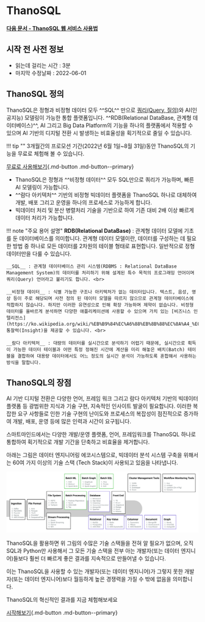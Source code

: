 # __ThanoSQL__

**[다음 문서 - ThanoSQL 웹 서비스 사용법](/quick_start/how_to_use_ThanoSQL/)**

## 시작 전 사전 정보

- 읽는데 걸리는 시간 : 3분
- 마지막 수정날짜 : 2022-06-01

## __ThanoSQL 정의__

ThanoSQL은 정형과 비정형 데이터 모두 ^^SQL^^ 만으로 [쿼리(Query, 질의)](https://ko.wikipedia.org/wiki/%EC%BF%BC%EB%A6%AC)와 AI(인공지능) 모델링이 가능한 통합 플랫폼입니다. ^^RDB(Relational DataBase, 관계형 데이터베이스)^^, AI 그리고 Big Data Platform의 기능을 하나의 플랫폼에서 적용할 수 있으며 AI 기반의 디지털 전환 시 발생하는 비효율성을 획기적으로 줄일 수 있습니다. 

!!! tip ""
    3개월간의 프로모션 기간(2022년 6월 1일~8월 31일)동안 ThanoSQL의 기능을 무료로 체험해 볼 수 있습니다. 
   
[무료로 사용해보기](https://www.thanosql.ai){.md-button .md-button--primary}

- ThanoSQL은 정형과 ^^비정형 데이터^^ 모두 SQL만으로 쿼리가 가능하며, 빠른 AI 모델링이 가능합니다.   
- ^^람다 아키텍처^^ 기반의 비정형 빅데이터 플랫폼을 ThanoSQL 하나로 대체하여 개발, 배포 그리고 운영을 하나의 프로세스로 가능하게 합니다.  
- 빅데이터 처리 및 분산 병렬처리 기술을 기반으로 하여 기존 대비 2배 이상 빠르게 데이터 처리가 가능합니다.

!!! note "주요 용어 설명" 
    __RDB(Relational DataBase)__ :  관계형 데이터 모델에 기초를 둔 데이터베이스를 의미합니다. 관계형 데이터 모델이란, 데이터를 구성하는 데 필요한 방법 중 하나로 모든 데이터를 2차원의 테이블 형태로 표현합니다. 일반적으로 정형데이터만을 다룰 수 있습니다. <br>

    __SQL__ : 관계형 데이터베이스 관리 시스템(RDBMS : Relational DataBase Management System)의 데이터를 처리하기 위해 설계된 특수 목적의 프로그래밍 언어이며 쿼리(Query) 언어라고 불리기도 합니다. <br>
    
    __비정형 데이터__ : 식별 가능한 구조나 아키텍처가 없는 데이터입니다. 텍스트, 음성, 영상 등이 주로 해당되며 사전 정의 된 데이터 모델을 따르지 않으므로 관계형 데이터베이스에 적합하지 않습니다. 하지만 이러한 유연성으로 인해 확장 가능하며 제약이 없습니다. 비정형 데이터를 올바르게 분석하면 다양한 애플리케이션에 사용할 수 있으며 가치 있는 [비즈니스 인텔리전스](https://ko.wikipedia.org/wiki/%EB%B9%84%EC%A6%88%EB%8B%88%EC%8A%A4_%EC%9D%B8%ED%85%94%EB%A6%AC%EC%A0%84%EC%8A%A4) 통찰력(Insight)을 제공할 수 있습니다. <br>

    __람다 아키텍처__ : 대량의 데이터를 실시간으로 분석하기 어렵기 때문에, 실시간으로 획득이 가능한 데이터 테이블과 어떤 특정 정해진 시간에 계산을 미리 해놓은 배치(Batch) 테이블을 결합하여 대용량 데이터에서도 어느 정도의 실시간 분석이 가능하도록 혼합해서 사용하는 방식을 말합니다. 

## __ThanoSQL의 장점__

AI 기반 디지털 전환은 다양한 언어, 프레임 워크 그리고 람다 아키텍처 기반의 빅데이터 플랫폼 등 광범위한 지식과 기술 구현, 지속적인 인사이트 발굴이 필요합니다. 
이러한 복잡한 요구 사항들로 인한 기술 구현의 난이도와 프로세스의 복잡성이 점진적으로 증가하여 개발, 배포, 운영 등에 많은 인력과 시간이 요구됩니다. 

스마트마인드에서는 다양한 개발/운영 플랫폼, 언어, 프레임워크를 ThanoSQL 하나로 통합하여 획기적으로 개발 기간을 단축하고 비효율을 제거합니다. 

아래는 그림은 데이터 엔지니어링 에코시스템으로, 빅데이터 분석 시스템 구축을 위해서는 60여 가지 이상의 기술 스택 (Tech Stack)이 사용되고 있음을 나타냅니다. 


[![img](img/img_%EC%9E%A5%EC%A0%90.png)](img/img_%EC%9E%A5%EC%A0%90.png)


ThanoSQL을 활용하면 위 그림의 수많은 기술 스택들을 전혀 알 필요가 없으며, 오직 SQL과 Python만 사용해서 그 모든 기술 스택을 전부 아는 개발자(또는 데이터 엔지니어)들보다 훨씬 더 빠르게 좋은 결과를 지속적으로 만들어낼 수 있습니다. 

이는 ThanoSQL을 사용할 수 있는 개발자(또는 데이터 엔지니어)가 그렇지 못한 개발자(또는 데이터 엔지니어)보다 월등하게 높은 경쟁력을 가질 수 밖에 없음을 의미합니다. 

ThanoSQL의 혁신적인 결과를 지금 체험해보세요

[시작해보기](https://www.thanosql.ai/){.md-button .md-button--primary}
